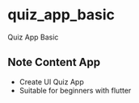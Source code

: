 # quiz_app_basic

Quiz App Basic

## Note Content App

- Create UI Quiz App
- Suitable for beginners with flutter